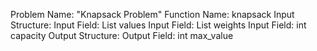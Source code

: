 Problem Name: "Knapsack Problem"
Function Name: knapsack
Input Structure:
Input Field: List<int> values
Input Field: List<int> weights
Input Field: int capacity
Output Structure:
Output Field: int max_value

